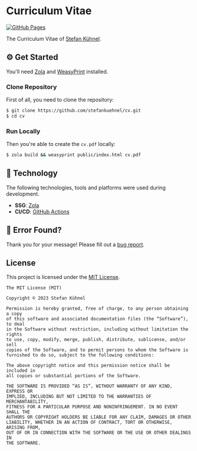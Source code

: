 # Curriculum Vitae

[![GitHub Pages](../../actions/workflows/pages.yml/badge.svg)](../../actions/workflows/pages.yml)

The Curriculum Vitae of [Stefan Kühnel](https://stefanco.de).

## ⚙️ Get Started

You'll need [Zola](https://getzola.org) and [WeasyPrint](https://weasyprint.org) installed.

### Clone Repository

First of all, you need to clone the repository:

```bash
$ git clone https://github.com/stefankuehnel/cv.git
$ cd cv
```

### Run Locally

Then you're able to create the `cv.pdf` locally:

```bash
$ zola build && weasyprint public/index.html cv.pdf
```

## 🔨 Technology

The following technologies, tools and platforms were used during development.

- **SSG**: [Zola](https://getzola.org)
- **CI/CD**: [GitHub Actions](https://github.com/actions)

## 👷‍ Error Found?

Thank you for your message! Please fill out a [bug report](../../issues/new?assignees=&labels=&template=bug_report.md&title=).

## License

This project is licensed under the [MIT License](https://choosealicense.com/licenses/mit/).

```
The MIT License (MIT)

Copyright © 2023 Stefan Kühnel

Permission is hereby granted, free of charge, to any person obtaining a copy
of this software and associated documentation files (the “Software”), to deal
in the Software without restriction, including without limitation the rights
to use, copy, modify, merge, publish, distribute, sublicense, and/or sell
copies of the Software, and to permit persons to whom the Software is
furnished to do so, subject to the following conditions:

The above copyright notice and this permission notice shall be included in
all copies or substantial portions of the Software.

THE SOFTWARE IS PROVIDED “AS IS”, WITHOUT WARRANTY OF ANY KIND, EXPRESS OR
IMPLIED, INCLUDING BUT NOT LIMITED TO THE WARRANTIES OF MERCHANTABILITY,
FITNESS FOR A PARTICULAR PURPOSE AND NONINFRINGEMENT. IN NO EVENT SHALL THE
AUTHORS OR COPYRIGHT HOLDERS BE LIABLE FOR ANY CLAIM, DAMAGES OR OTHER
LIABILITY, WHETHER IN AN ACTION OF CONTRACT, TORT OR OTHERWISE, ARISING FROM,
OUT OF OR IN CONNECTION WITH THE SOFTWARE OR THE USE OR OTHER DEALINGS IN
THE SOFTWARE.
```
